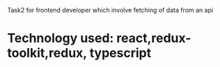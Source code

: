 Task2 for frontend developer which involve fetching of data from an api
<h1>Technology used: react,redux-toolkit,redux, typescript</h1>
<img src="./state.png></img>